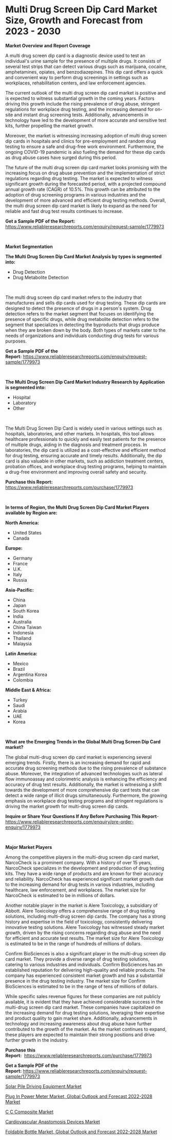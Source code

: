 <p><h1>Multi Drug Screen Dip Card Market Size, Growth and Forecast from 2023 - 2030</h1></p><p><strong>Market Overview and Report Coverage</strong></p>
<p><p>A multi drug screen dip card is a diagnostic device used to test an individual's urine sample for the presence of multiple drugs. It consists of several test strips that can detect various drugs such as marijuana, cocaine, amphetamines, opiates, and benzodiazepines. This dip card offers a quick and convenient way to perform drug screenings in settings such as workplaces, rehabilitation centers, and law enforcement agencies.</p><p>The current outlook of the multi drug screen dip card market is positive and is expected to witness substantial growth in the coming years. Factors driving this growth include the rising prevalence of drug abuse, stringent regulations for workplace drug testing, and the increasing demand for on-site and instant drug screening tests. Additionally, advancements in technology have led to the development of more accurate and sensitive test kits, further propelling the market growth.</p><p>Moreover, the market is witnessing increasing adoption of multi drug screen dip cards in hospitals and clinics for pre-employment and random drug testing to ensure a safe and drug-free work environment. Furthermore, the ongoing COVID-19 pandemic is also fueling the demand for these dip cards as drug abuse cases have surged during this period.</p><p>The future of the multi drug screen dip card market looks promising with the increasing focus on drug abuse prevention and the implementation of strict regulations regarding drug testing. The market is expected to witness significant growth during the forecasted period, with a projected compound annual growth rate (CAGR) of 10.5%. This growth can be attributed to the adoption of drug screening programs in various industries and the development of more advanced and efficient drug testing methods. Overall, the multi drug screen dip card market is likely to expand as the need for reliable and fast drug test results continues to increase.</p></p>
<p><strong>Get a Sample PDF of the Report:</strong> <a href="https://www.reliableresearchreports.com/enquiry/request-sample/1779973">https://www.reliableresearchreports.com/enquiry/request-sample/1779973</a></p>
<p>&nbsp;</p>
<p><strong>Market Segmentation</strong></p>
<p><strong>The Multi Drug Screen Dip Card Market Analysis by types is segmented into:</strong></p>
<p><ul><li>Drug Detection</li><li>Drug Metabolite Detection</li></ul></p>
<p>&nbsp;</p>
<p><p>The multi drug screen dip card market refers to the industry that manufactures and sells dip cards used for drug testing. These dip cards are designed to detect the presence of drugs in a person's system. Drug detection refers to the market segment that focuses on identifying the presence of specific drugs, while drug metabolite detection refers to the segment that specializes in detecting the byproducts that drugs produce when they are broken down by the body. Both types of markets cater to the needs of organizations and individuals conducting drug tests for various purposes.</p></p>
<p><strong>Get a Sample PDF of the Report:</strong>&nbsp;<a href="https://www.reliableresearchreports.com/enquiry/request-sample/1779973">https://www.reliableresearchreports.com/enquiry/request-sample/1779973</a></p>
<p>&nbsp;</p>
<p><strong>The Multi Drug Screen Dip Card Market Industry Research by Application is segmented into:</strong></p>
<p><ul><li>Hospital</li><li>Laboratory</li><li>Other</li></ul></p>
<p>&nbsp;</p>
<p><p>The Multi Drug Screen Dip Card is widely used in various settings such as hospitals, laboratories, and other markets. In hospitals, this tool allows healthcare professionals to quickly and easily test patients for the presence of multiple drugs, aiding in the diagnosis and treatment process. In laboratories, the dip card is utilized as a cost-effective and efficient method for drug testing, ensuring accurate and timely results. Additionally, the dip card is also valuable in other markets, such as addiction treatment centers, probation offices, and workplace drug testing programs, helping to maintain a drug-free environment and improving overall safety and security.</p></p>
<p><strong>Purchase this Report:</strong>&nbsp; <a href="https://www.reliableresearchreports.com/purchase/1779973">https://www.reliableresearchreports.com/purchase/1779973</a></p>
<p>&nbsp;</p>
<p><strong>In terms of Region, the Multi Drug Screen Dip Card Market Players available by Region are:</strong></p>
<p>
    <p> <strong> North America: </strong>
        <ul>
            <li>United States</li>
            <li>Canada</li>
        </ul>
        </p> 
    <p> <strong> Europe: </strong>
        <ul>
            <li>Germany</li>
            <li>France</li>
            <li>U.K.</li>
            <li>Italy</li>
            <li>Russia</li>
        </ul>
        </p> 
    <p> <strong> Asia-Pacific: </strong>
        <ul>
            <li>China</li>
            <li>Japan</li>
            <li>South Korea</li>
            <li>India</li>
            <li>Australia</li>
            <li>China Taiwan</li>
            <li>Indonesia</li>
            <li>Thailand</li>
            <li>Malaysia</li>
        </ul>
        </p> 
    <p> <strong> Latin America: </strong>
        <ul>
            <li>Mexico</li>
            <li>Brazil</li>
            <li>Argentina Korea</li>
            <li>Colombia</li>
        </ul>
        </p> 
    <p> <strong> Middle East & Africa: </strong>
        <ul>
            <li>Turkey</li>
            <li>Saudi</li>
            <li>Arabia</li>
            <li>UAE</li>
            <li>Korea</li>
        </ul>
    </p>
    </p>
<p>&nbsp;</p>
<p><strong>What are the Emerging Trends in the Global Multi Drug Screen Dip Card market?</strong></p>
<p><p>The global multi-drug screen dip card market is experiencing several emerging trends. Firstly, there is an increasing demand for rapid and accurate drug screening methods due to the rising prevalence of substance abuse. Moreover, the integration of advanced technologies such as lateral flow immunoassay and colorimetric analysis is enhancing the efficiency and accuracy of drug test results. Additionally, the market is witnessing a shift towards the development of more comprehensive dip card tests that can detect a wide range of illicit drugs simultaneously. Furthermore, the growing emphasis on workplace drug testing programs and stringent regulations is driving the market growth for multi-drug screen dip cards.</p></p>
<p><strong>Inquire or Share Your Questions If Any Before Purchasing This Report</strong>- <a href="https://www.reliableresearchreports.com/enquiry/pre-order-enquiry/1779973">https://www.reliableresearchreports.com/enquiry/pre-order-enquiry/1779973</a></p>
<p>&nbsp;</p>
<p><strong>Major Market Players</strong></p>
<p><p>Among the competitive players in the multi-drug screen dip card market, NarcoCheck is a prominent company. With a history of over 15 years, NarcoCheck specializes in the development and production of drug testing kits. They have a wide range of products and are known for their accuracy and reliability. NarcoCheck has experienced significant market growth due to the increasing demand for drug tests in various industries, including healthcare, law enforcement, and workplaces. The market size for NarcoCheck is estimated to be in millions of dollars.</p><p>Another notable player in the market is Alere Toxicology, a subsidiary of Abbott. Alere Toxicology offers a comprehensive range of drug testing solutions, including multi-drug screen dip cards. The company has a strong history and expertise in the field of toxicology, consistently delivering innovative testing solutions. Alere Toxicology has witnessed steady market growth, driven by the rising concerns regarding drug abuse and the need for efficient and accurate test results. The market size for Alere Toxicology is estimated to be in the range of hundreds of millions of dollars.</p><p>Confirm BioSciences is also a significant player in the multi-drug screen dip card market. They provide a diverse range of drug testing solutions, catering to various industries and individuals. Confirm BioSciences has an established reputation for delivering high-quality and reliable products. The company has experienced consistent market growth and has a substantial presence in the drug testing industry. The market size for Confirm BioSciences is estimated to be in the range of tens of millions of dollars.</p><p>While specific sales revenue figures for these companies are not publicly available, it is evident that they have achieved considerable success in the multi-drug screen dip card market. These companies have capitalized on the increasing demand for drug testing solutions, leveraging their expertise and product quality to gain market share. Additionally, advancements in technology and increasing awareness about drug abuse have further contributed to the growth of the market. As the market continues to expand, these players are expected to maintain their strong positions and drive further growth in the industry.</p></p>
<p><strong>Purchase this Report:</strong>&nbsp;&nbsp;<a href="https://www.reliableresearchreports.com/purchase/1779973">https://www.reliableresearchreports.com/purchase/1779973</a></p>
<p></p>
<p><strong>Get a Sample PDF of the Report:</strong>&nbsp;<a href="https://www.reliableresearchreports.com/enquiry/request-sample/1779973">https://www.reliableresearchreports.com/enquiry/request-sample/1779973</a></p>
<p><p><a href="https://www.linkedin.com/pulse/solar-pile-driving-equipment-market-research-report-unlocks/">Solar Pile Driving Equipment Market</a></p><p><a href="https://medium.com/@santosh735584/plug-in-power-meter-market-global-outlook-and-forecast-2022-2028-market-competitive-analysis-6a8d13423f41">Plug In Power Meter Market, Global Outlook and Forecast 2022-2028 Market</a></p><p><a href="https://www.linkedin.com/pulse/c-composite-market-size-share-amp-trends-analysis-report/">C C Composite Market</a></p><p><a href="https://www.linkedin.com/pulse/cardiovascular-anastomosis-devices-market-research-report/">Cardiovascular Anastomosis Devices Market</a></p><p><a href="https://medium.com/@santoshh992151/foldable-bottle-market-global-outlook-and-forecast-2022-2028-market-trends-and-market-analysis-291e7afbc8fc">Foldable Bottle Market, Global Outlook and Forecast 2022-2028 Market</a></p></p>